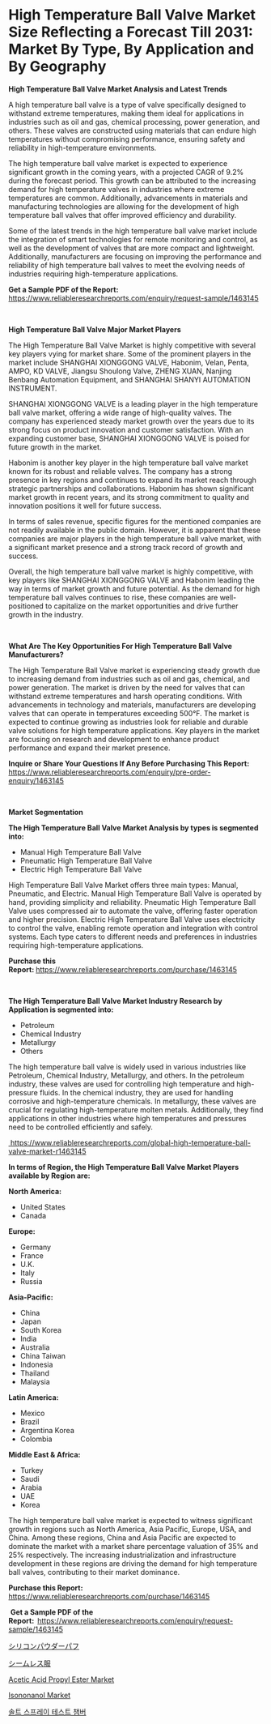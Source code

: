 <p><h1>High Temperature Ball Valve Market Size Reflecting a Forecast Till 2031: Market By Type, By Application and By Geography</h1></p><p><strong>High Temperature Ball Valve Market Analysis and Latest Trends</strong></p>
<p><p>A high temperature ball valve is a type of valve specifically designed to withstand extreme temperatures, making them ideal for applications in industries such as oil and gas, chemical processing, power generation, and others. These valves are constructed using materials that can endure high temperatures without compromising performance, ensuring safety and reliability in high-temperature environments.</p><p>The high temperature ball valve market is expected to experience significant growth in the coming years, with a projected CAGR of 9.2% during the forecast period. This growth can be attributed to the increasing demand for high temperature valves in industries where extreme temperatures are common. Additionally, advancements in materials and manufacturing technologies are allowing for the development of high temperature ball valves that offer improved efficiency and durability.</p><p>Some of the latest trends in the high temperature ball valve market include the integration of smart technologies for remote monitoring and control, as well as the development of valves that are more compact and lightweight. Additionally, manufacturers are focusing on improving the performance and reliability of high temperature ball valves to meet the evolving needs of industries requiring high-temperature applications.</p></p>
<p><strong>Get a Sample PDF of the Report:&nbsp;</strong> <a href="https://www.reliableresearchreports.com/enquiry/request-sample/1463145">https://www.reliableresearchreports.com/enquiry/request-sample/1463145</a></p>
<p>&nbsp;</p>
<p><strong>High Temperature Ball Valve Major Market Players</strong></p>
<p><p>The High Temperature Ball Valve Market is highly competitive with several key players vying for market share. Some of the prominent players in the market include SHANGHAI XIONGGONG VALVE, Habonim, Velan, Penta, AMPO, KD VALVE, Jiangsu Shoulong Valve, ZHENG XUAN, Nanjing Benbang Automation Equipment, and SHANGHAI SHANYI AUTOMATION INSTRUMENT.</p><p>SHANGHAI XIONGGONG VALVE is a leading player in the high temperature ball valve market, offering a wide range of high-quality valves. The company has experienced steady market growth over the years due to its strong focus on product innovation and customer satisfaction. With an expanding customer base, SHANGHAI XIONGGONG VALVE is poised for future growth in the market.</p><p>Habonim is another key player in the high temperature ball valve market known for its robust and reliable valves. The company has a strong presence in key regions and continues to expand its market reach through strategic partnerships and collaborations. Habonim has shown significant market growth in recent years, and its strong commitment to quality and innovation positions it well for future success.</p><p>In terms of sales revenue, specific figures for the mentioned companies are not readily available in the public domain. However, it is apparent that these companies are major players in the high temperature ball valve market, with a significant market presence and a strong track record of growth and success.</p><p>Overall, the high temperature ball valve market is highly competitive, with key players like SHANGHAI XIONGGONG VALVE and Habonim leading the way in terms of market growth and future potential. As the demand for high temperature ball valves continues to rise, these companies are well-positioned to capitalize on the market opportunities and drive further growth in the industry.</p></p>
<p>&nbsp;</p>
<p><strong>What Are The Key Opportunities For High Temperature Ball Valve Manufacturers?</strong></p>
<p><p>The High Temperature Ball Valve market is experiencing steady growth due to increasing demand from industries such as oil and gas, chemical, and power generation. The market is driven by the need for valves that can withstand extreme temperatures and harsh operating conditions. With advancements in technology and materials, manufacturers are developing valves that can operate in temperatures exceeding 500°F. The market is expected to continue growing as industries look for reliable and durable valve solutions for high temperature applications. Key players in the market are focusing on research and development to enhance product performance and expand their market presence.</p></p>
<p><strong>Inquire or Share Your Questions If Any Before Purchasing This Report:</strong> <a href="https://www.reliableresearchreports.com/enquiry/pre-order-enquiry/1463145">https://www.reliableresearchreports.com/enquiry/pre-order-enquiry/1463145</a></p>
<p>&nbsp;</p>
<p><strong>Market Segmentation</strong></p>
<p><strong>The High Temperature Ball Valve Market Analysis by types is segmented into:</strong></p>
<p><ul><li>Manual High Temperature Ball Valve</li><li>Pneumatic High Temperature Ball Valve</li><li>Electric High Temperature Ball Valve</li></ul></p>
<p><p>High Temperature Ball Valve Market offers three main types: Manual, Pneumatic, and Electric. Manual High Temperature Ball Valve is operated by hand, providing simplicity and reliability. Pneumatic High Temperature Ball Valve uses compressed air to automate the valve, offering faster operation and higher precision. Electric High Temperature Ball Valve uses electricity to control the valve, enabling remote operation and integration with control systems. Each type caters to different needs and preferences in industries requiring high-temperature applications.</p></p>
<p><strong>Purchase this Report:&nbsp;</strong><a href="https://www.reliableresearchreports.com/purchase/1463145">https://www.reliableresearchreports.com/purchase/1463145</a></p>
<p>&nbsp;</p>
<p><strong>The High Temperature Ball Valve Market Industry Research by Application is segmented into:</strong></p>
<p><ul><li>Petroleum</li><li>Chemical Industry</li><li>Metallurgy</li><li>Others</li></ul></p>
<p><p>The high temperature ball valve is widely used in various industries like Petroleum, Chemical Industry, Metallurgy, and others. In the petroleum industry, these valves are used for controlling high temperature and high-pressure fluids. In the chemical industry, they are used for handling corrosive and high-temperature chemicals. In metallurgy, these valves are crucial for regulating high-temperature molten metals. Additionally, they find applications in other industries where high temperatures and pressures need to be controlled efficiently and safely.</p></p>
<p><a href="https://www.reliableresearchreports.com/global-high-temperature-ball-valve-market-r1463145">&nbsp;https://www.reliableresearchreports.com/global-high-temperature-ball-valve-market-r1463145</a></p>
<p><strong>In terms of Region, the High Temperature Ball Valve Market Players available by Region are:</strong></p>
<p>
    <p> <strong> North America: </strong>
        <ul>
            <li>United States</li>
            <li>Canada</li>
        </ul>
        </p> 
    <p> <strong> Europe: </strong>
        <ul>
            <li>Germany</li>
            <li>France</li>
            <li>U.K.</li>
            <li>Italy</li>
            <li>Russia</li>
        </ul>
        </p> 
    <p> <strong> Asia-Pacific: </strong>
        <ul>
            <li>China</li>
            <li>Japan</li>
            <li>South Korea</li>
            <li>India</li>
            <li>Australia</li>
            <li>China Taiwan</li>
            <li>Indonesia</li>
            <li>Thailand</li>
            <li>Malaysia</li>
        </ul>
        </p> 
    <p> <strong> Latin America: </strong>
        <ul>
            <li>Mexico</li>
            <li>Brazil</li>
            <li>Argentina Korea</li>
            <li>Colombia</li>
        </ul>
        </p> 
    <p> <strong> Middle East & Africa: </strong>
        <ul>
            <li>Turkey</li>
            <li>Saudi</li>
            <li>Arabia</li>
            <li>UAE</li>
            <li>Korea</li>
        </ul>
    </p>
    </p>
<p><p>The high temperature ball valve market is expected to witness significant growth in regions such as North America, Asia Pacific, Europe, USA, and China. Among these regions, China and Asia Pacific are expected to dominate the market with a market share percentage valuation of 35% and 25% respectively. The increasing industrialization and infrastructure development in these regions are driving the demand for high temperature ball valves, contributing to their market dominance.</p></p>
<p><strong>Purchase this Report: </strong><a href="https://www.reliableresearchreports.com/purchase/1463145">https://www.reliableresearchreports.com/purchase/1463145</a></p>
<p>&nbsp;<strong>Get a Sample PDF of the Report:&nbsp;&nbsp;</strong><a href="https://www.reliableresearchreports.com/enquiry/request-sample/1463145">https://www.reliableresearchreports.com/enquiry/request-sample/1463145</a></p>
<p><strong></strong></p>
<p><p><a href="https://medium.com/@nayelibosco2023/%E3%82%B7%E3%83%AA%E3%82%B3%E3%83%BC%E3%83%B3%E3%83%91%E3%82%A6%E3%83%80%E3%83%BC%E3%83%91%E3%83%95%E5%B8%82%E5%A0%B4%E5%B1%95%E6%9C%9B-%E6%A5%AD%E7%95%8C%E6%A6%82%E8%A6%81%E3%81%A8%E4%BA%88%E6%B8%AC-2024%E5%B9%B4%E3%81%8B%E3%82%892031%E5%B9%B4-d28e46d360dc">シリコンパウダーパフ</a></p><p><a href="https://medium.com/@jasoniller59/%E3%82%B7%E3%83%BC%E3%83%A0%E3%83%AC%E3%82%B9%E8%A1%A3%E6%96%99%E5%B8%82%E5%A0%B4-%E7%AB%B6%E4%BA%89%E5%88%86%E6%9E%90-%E5%B8%82%E5%A0%B4%E5%8B%95%E5%90%91-2031%E5%B9%B4%E3%81%BE%E3%81%A7%E3%81%AE%E4%BA%88%E6%B8%AC-8bf790770ced">シームレス服</a></p><p><a href="https://www.linkedin.com/pulse/acetic-acid-propyl-ester-market-research-report-key-successful-3souf?trackingId=p07Rb8kqN%2Fb2lCPq3AKRNw%3D%3D">Acetic Acid Propyl Ester Market</a></p><p><a href="https://www.linkedin.com/pulse/isononanol-market-size-growing-forecasted-period-from-2024-zqcuf?trackingId=lanr4zV5GchOn7NyDGyu9A%3D%3D">Isononanol Market</a></p><p><a href="https://medium.com/@francescaove76856/%EC%97%BC%EB%B6%84-%EB%B6%84%EB%AC%B4-%EC%8B%9C%ED%97%98-%EC%B1%94%EB%B2%84-%EC%8B%9C%EC%9E%A5-%EB%B6%84%EC%84%9D-%EB%B0%8F-%EA%B7%9C%EB%AA%A8%EA%B0%80-2024%EB%85%84%EB%B6%80%ED%84%B0-2031%EB%85%84%EA%B9%8C%EC%A7%80-%EC%98%88%EC%B8%A1%EB%90%A9%EB%8B%88%EB%8B%A4-0dc701c8c09f">솔트 스프레이 테스트 챔버</a></p></p>